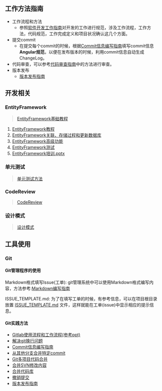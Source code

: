 ## 工作方法指南

- 工作流程和方法
  - 参照[软件开发工作指南](./manage/engineering.md)对开发的工作进行规范，涉及工作流程，工作方法，代码规范，工作完成定义和项目状况确认这几个方面。
- 提交commit
  - 在提交每个commit的时候，根据[Commit信息编写指南](./Git/Commit信息编写指南.md)填写commit信息**Angular规范**，以便在发布版本的时候，利用commit信息自动生成ChangeLog。
- 代码审查，可以参考[代码审查指南](https://www.codeproject.com/Articles/524235/Codeplusreviewplusguidelines)中的方法进行审查。
- 版本发布
  - [版本发布指南](./Git/release.md)

## 开发相关

### EntityFramework
> [EntityFramework基础教程](./EntityFramework)
  1. [EntityFramework教程](./EntityFramework/EntityFramework教程.md)
  2. [EntityFramework关联、存储过程和更新数据库](./EntityFramework/EntityFramework关联、存储过程和更新数据库.md)
  3. [EntityFramework高级功能](./EntityFramework/EntityFramework高级功能.md)
  4. [EntityFramework测试](./EntityFramework/EntityFramework测试.md)
  5. [EntityFramework培训.pptx](./EntityFramework/EntityFramework培训.pptx)

### 单元测试
> [单元测试方法](./UnitTest)

### CodeReview
> [CodeReview](./CodeReview/CodeReview.md)

### 设计模式
> [设计模式](./DesignPattern/设计模式.md)

## 工具使用

### Git

#### Git管理程序的使用

Markdown格式填写Issue(工单): git管理系统中可以使用Markdown格式编写内容，方法参考:[Markdown编写指南](./DocWriting/markdown-guide.md)

ISSUE_TEMPLATE.md: 为了在填写工单的时候，有参考信息，可以在项目根目录放置 [ISSUE_TEMPLATE.md](./DocWriting/ISSUE_TEMPLATE.md) 文件，这样就能在工单(issue)中显示相应的提示信息。

#### Git实践方法

- [Gitlab使用流程和工作流程(参考ppt)](./Git/Gitlab使用流程和工作流程.pptx)
- [解决git换行问题](./Git/解决git换行问题.md)
- [Commit信息编写指南](./Git/Commit信息编写指南.md)
- [从其他分支合并特定commit](./Git/从其他分支合并特定commit.md)
- [Git多项目代码合并](./Git/Git多项目代码合并.md)
- [合并SVN修改内容](./Git/合并SVN修改内容.md)
- [合并代码库](./Git/合并代码库.md)
- [撤销提交](./Git/撤销提交.md)
- [版本发布指南](./Git/release.md)